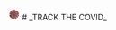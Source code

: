 <img width="20"  src="https://github.com/deepthiinduri/TRACK_THE_COVID/blob/main/Images/Coronavirus%20image.jpg">
# _TRACK THE COVID_

